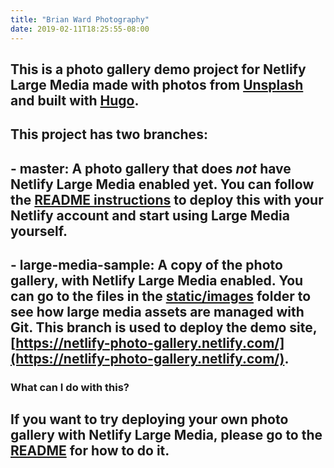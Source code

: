 ```yaml
---
title: "Brian Ward Photography"
date: 2019-02-11T18:25:55-08:00
---
```



## This is a photo gallery demo project for Netlify Large Media made with photos from [Unsplash](https://unsplash.com/) and built with [Hugo](https://gohugo.io/).

## This project has two branches:

## - **master:** A photo gallery that does _not_ have Netlify Large Media enabled yet. You can follow the [README instructions](https://github.com/netlify/netlify-photo-gallery/blob/master/README.md/#how-to-deploy-your-own-photo-gallery-with-large-media) to deploy this with your Netlify account and start using Large Media yourself.
## - **large-media-sample:** A copy of the photo gallery, with Netlify Large Media enabled. You can go to the files in the [static/images](https://github.com/netlify/netlify-photo-gallery/tree/large-media-sample/static/images) folder to see how large media assets are managed with Git. This branch is used to deploy the demo site, [https://netlify-photo-gallery.netlify.com/](https://netlify-photo-gallery.netlify.com/).

### What can I do with this?

## If you want to try deploying your own photo gallery with Netlify Large Media, please go to the [README](https://github.com/netlify/netlify-photo-gallery/blob/master/README.md) for how to do it.